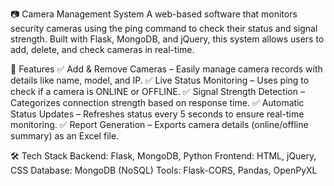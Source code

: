 📷 Camera Management System
A web-based software that monitors security cameras using the ping command to check their status and signal strength. Built with Flask, MongoDB, and jQuery, this system allows users to add, delete, and check cameras in real-time.

🚀 Features
✅ Add & Remove Cameras – Easily manage camera records with details like name, model, and IP.
✅ Live Status Monitoring – Uses ping to check if a camera is ONLINE or OFFLINE.
✅ Signal Strength Detection – Categorizes connection strength based on response time.
✅ Automatic Status Updates – Refreshes status every 5 seconds to ensure real-time monitoring.
✅ Report Generation – Exports camera details (online/offline summary) as an Excel file.

🛠 Tech Stack
Backend: Flask, MongoDB, Python
Frontend: HTML, jQuery, CSS
Database: MongoDB (NoSQL)
Tools: Flask-CORS, Pandas, OpenPyXL
